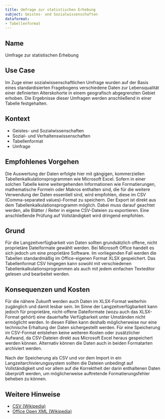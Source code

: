 ```yaml
---
title: Umfrage zur statistischen Erhebung
subject: Geistes- und Sozialwissenschaften
dataformat:
- Tabellenformat
---
```




## Name    
Umfrage zur statistischen Erhebung 

## Use Case    
Im Zuge einer sozialwissenschaftlichen Umfrage wurden auf der Basis eines standardisierten Fragebogens verschiedene Daten zur Lebensqualität einer definierten Alterskohorte in einem geografisch abgegrenzten Gebiet erhoben. Die Ergebnisse dieser Umfragen werden anschließend in einer Tabelle festgehalten.

## Kontext    
* Geistes- und Sozialwissenschaften  
* Sozial- und Verhaltenswissenschaften  
* Tabellenformat  
* Umfrage  

## Empfohlenes Vorgehen    
Die Auswertung der Daten erfolgte hier mit gängigen, kommerziellen Tabellenkalkulationsprogrammen wie Microsoft Excel. Sofern in einer solchen Tabelle keine weitergehenden Informationen wie Formatierungen, mathematische Formeln oder Makros enthalten sind, die für die weitere Verwendung der Daten essentiell sind, wird empfohlen, diese im CSV (Comma-separated values)-Format zu speichern. Der Export ist direkt aus dem Tabellenkalkulationsprogramm möglich. Dabei muss darauf geachtet werden, alle Blätter / Reiter in eigene CSV-Dateien zu exportieren. Eine anschließende Prüfung auf Vollständigkeit wird dringend empfohlen. 

## Grund    
Für die Langzeitverfügbarkeit von Daten sollten grundsätzlich offene, nicht proprietäre Dateiformate gewählt werden. Bei Microsoft Office handelt es sich jedoch um eine proprietäre Software. Im vorliegenden Fall werden die Tabellen standardmäßig im Office-eigenen Format XLSX gespeichert. Das Tabellenformat CSV hingegen kann sowohl mit verschiedenen Tabellenkalkulationsprogrammen als auch mit jedem einfachen Texteditor gelesen und bearbeitet werden. 

## Konsequenzen und Kosten  
Für die nähere Zukunft werden auch Daten im XLSX-Format weiterhin zugänglich und damit lesbar sein. Im Sinne der Langzeitverfügbarkeit kann jedoch für proprietäre, nicht-offene Dateiformate (wozu auch das XLSX-Format gehört) eine dauerhafte Verfügbarkeit unter Umständen nicht ermöglicht werden. In diesen Fällen kann deshalb möglicherweise nur eine technische Erhaltung der Daten sichergestellt werden.
Für eine Speicherung im CSV-Format entstehen keine weiteren Kosten oder zusätzlicher Aufwand, da CSV-Dateien direkt aus Microsoft Excel heraus gespeichert werden können. 
Alternativ können die Daten auch in beiden Formatarten archiviert werden.

Nach der Speicherung als CSV und vor dem Import in ein Langzeitarchivierungssystem sollten die Dateien unbedingt auf Vollständigkeit und vor allem auf die Korrektheit der darin enthaltenen Daten überprüft werden, um möglicherweise auftretende Formatierungsfehler beheben zu können.

## Weitere Hinweise    
* [CSV (Wikipedia)](https://de.wikipedia.org/wiki/CSV_(Dateiformat))
* [Office Open XML (Wikipedia)](https://de.wikipedia.org/wiki/Office_Open_XML)

